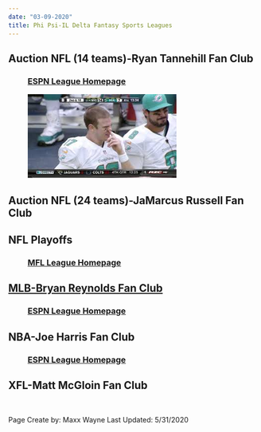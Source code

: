 ```yaml
---
date: "03-09-2020"
title: Phi Psi-IL Delta Fantasy Sports Leagues
---
```


## **Auction NFL (14 teams)-Ryan Tannehill Fan Club**
### &nbsp; &nbsp; &nbsp; &nbsp; &nbsp; [ESPN League Homepage](https://fantasy.espn.com/football/league?leagueId=21575912)
&nbsp; &nbsp; &nbsp; &nbsp; &nbsp; ![Ryan Tannehill](./ryan.jpg)
## **Auction NFL (24 teams)-JaMarcus Russell Fan Club**
## **NFL Playoffs**
### &nbsp; &nbsp; &nbsp; &nbsp; &nbsp; [MFL League Homepage](https://www63.myfantasyleague.com/2019/home/38637#0)
## **[MLB-Bryan Reynolds Fan Club](./main-page.html)**
### &nbsp; &nbsp; &nbsp; &nbsp; &nbsp; [ESPN League Homepage](https://fantasy.espn.com/baseball/league?leagueId=62615350)
## **NBA-Joe Harris Fan Club**
### &nbsp; &nbsp; &nbsp; &nbsp; &nbsp; [ESPN League Homepage](https://fantasy.espn.com/basketball/league?leagueId=59873460)
## **XFL-Matt McGloin Fan Club**

<br>

Page Create by: Maxx Wayne
Last Updated: 5/31/2020
